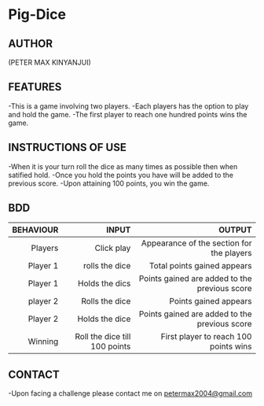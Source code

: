 # Pig-Dice

## AUTHOR
(PETER MAX KINYANJUI)

## FEATURES
-This is a game involving two players.
-Each players has the option to play and hold the game.
-The first player to reach one hundred points wins the game.

## INSTRUCTIONS OF USE
-When it is your turn roll the dice as many times as possible then when satified hold.
-Once you hold the points you have will be added to the previous score.
-Upon attaining 100 points, you win the game.

## BDD  
|BEHAVIOUR|INPUT|OUTPUT|
|--------:|-----:|-----:|
|Players|Click play|Appearance of the section for the players|
|Player 1|rolls the dice|Total points gained appears|
|Player 1|Holds the dics|Points gained are added to the previous score|
|player 2|Rolls the dice|Points gained appears|
|Player 2|Holds the dice|Points gained are added to the previous score|
|Winning|Roll the dice till 100 points|First player to reach 100 points wins|
  
  
 ## CONTACT
 -Upon facing a challenge please contact me on petermax2004@gmail.com
